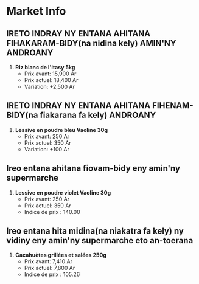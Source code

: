 # Market Info

## IRETO INDRAY NY ENTANA AHITANA FIHAKARAM-BIDY(na nidina kely) AMIN'NY ANDROANY

1. **Riz blanc de l'Itasy 5kg**
   - Prix avant: 15,900 Ar
   - Prix actuel: 18,400 Ar
   - Variation: +2,500 Ar

## IRETO INDRAY NY ENTANA AHITANA FIHENAM-BIDY(na fiakarana fa kely) ANDROANY

1. **Lessive en poudre bleu Vaoline 30g**
   - Prix avant: 250 Ar
   - Prix actuel: 350 Ar
   - Variation: +100 Ar

## Ireo entana ahitana fiovam-bidy eny amin'ny supermarche

1. **Lessive en poudre violet Vaoline 30g**
   - Prix avant: 250 Ar
   - Prix actuel: 350 Ar
   - Indice de prix : 140.00

## Ireo entana hita midina(na niakatra fa kely) ny vidiny eny amin'ny supermarche eto an-toerana

1. **Cacahuètes grillées et salées 250g**
   - Prix avant: 7,410 Ar
   - Prix actuel: 7,800 Ar
   - Indice de prix : 105.26

